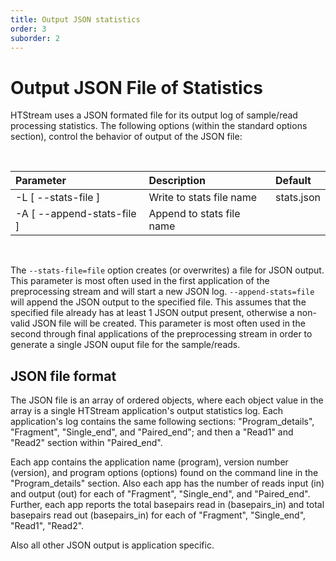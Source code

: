```yaml
---
title: Output JSON statistics
order: 3
suborder: 2
---
```


# Output JSON File of Statistics

HTStream uses a JSON formated file for its output log of sample/read processing
statistics. The following options (within the standard options section), control
the behavior of output of the JSON file:

<br>

| Parameter | Description | Default |
| :--- | :--- | :--- |
|  -L [ --stats-file ] |  Write to stats file name | stats.json |
|  -A [ --append-stats-file ] |    Append to stats file name | |

<br>

The `--stats-file=file` option creates (or overwrites) a file for JSON output. This
parameter is most often used in the first application of the preprocessing stream and will
start a new JSON log. `--append-stats=file` will append the JSON output to the
specified file. This assumes that the specified file already has at least 1 JSON
output present, otherwise a non-valid JSON file will be created. This parameter is most
often used in the second through final applications of the preprocessing stream in order
to generate a single JSON ouput file for the sample/reads.

## JSON file format

The JSON file is an array of ordered objects, where each object value in the
array is a single HTStream application's output statistics log. Each application's
log contains the same following sections: "Program_details", "Fragment", "Single_end",
and "Paired_end"; and then a "Read1" and "Read2" section within "Paired_end".

Each app contains the application name (program), version number (version), and program
options (options) found on the command line in the "Program_details" section.
Also each app has the number of reads input (in) and output (out) for each of
"Fragment", "Single_end", and "Paired_end". Further, each app reports the total basepairs
read in (basepairs_in) and total basepairs read out (basepairs_in) for each of
"Fragment", "Single_end", "Read1", "Read2".

Also all other JSON output is application specific.
